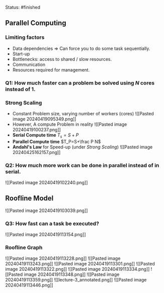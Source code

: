 Status: #finished  
## Parallel Computing
### Limiting factors 
- Data dependencies => Can force you to do some task sequentially. 
- Start-up 
- Bottlenecks: access to shared / slow resources. 
- Communication
- Resources required for management. 
### Q1: How much faster can a problem be solved using $N$ cores instead of 1. 
### Strong Scaling 
- Constant Problem size, varying number of workers (cores)
	![[Pasted image 20240419095349.png]]
- However, A compute Problem in reality
![[Pasted image 20240419100237.png]]
- **Serial Compute time**
	$T_s=S+P$
- **Parallel Compute time**
	$T_P=S+\frac P N$
- **Andahl's Law** for Speed-up (under *Strong Scaling*)
	![[Pasted image 20240425162157.png]]
	
### Q2: How much more work can be done in parallel instead of in serial. 
![[Pasted image 20240419102240.png]]

## Roofline Model
![[Pasted image 20240419103039.png]]
### Q3: How fast can a task be executed? 
![[Pasted image 20240419113154.png]]
### Roofline Graph
![[Pasted image 20240419113228.png]]
![[Pasted image 20240419113243.png]]
![[Pasted image 20240419113301.png]]
![[Pasted image 20240419113322.png]]
![[Pasted image 20240419113334.png]]
![[Pasted image 20240419113348.png]]
![[Pasted image 20240419113359.png]]
![[lecture-3_annotated.png]]
![[Pasted image 20240419113446.png]]